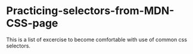 # Practicing-selectors-from-MDN-CSS-page
This is a list of excercise to become comfortable with use of common css selectors. 
